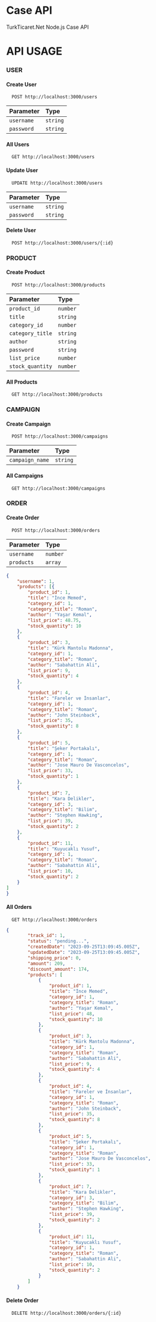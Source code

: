 
# Case API

TurkTicaret.Net Node.js Case API


# API USAGE

### USER

#### Create User

```http
  POST http://localhost:3000/users
```

| Parameter | Type    |
| :-------- | :------- |
| `username`      | `string` |
| `password`      | `string` |

#### All Users

```http
  GET http://localhost:3000/users

```
#### Update User

```http
  UPDATE http://localhost:3000/users
```

| Parameter | Type    |
| :-------- | :------- |
| `username`      | `string` |
| `password`      | `string` |

#### Delete User

```http
  POST http://localhost:3000/users/{:id}
```

### PRODUCT

#### Create Product

```http
  POST http://localhost:3000/products
```

| Parameter | Type    |
| :-------- | :------- |
| `product_id`      | `number` |
| `title`      | `string` |
| `category_id`      | `number` |
| `category_title`      | `string` |
| `author`      | `string` |
| `password`      | `string` |
| `list_price`      | `number` |
| `stock_quantity`      | `number` |

#### All Products

```http
  GET http://localhost:3000/products
```

### CAMPAIGN

#### Create Campaign

```http
  POST http://localhost:3000/campaigns
```

| Parameter | Type    |
| :-------- | :------- |
| `campaign_name`      | `string` |

#### All Campaigns

```http
  GET http://localhost:3000/campaigns
```

### ORDER

#### Create Order

```http
  POST http://localhost:3000/orders
```

| Parameter | Type    |
| :-------- | :------- |
| `username`      | `number` |
| `products`      | `array` |

```json
{
    "username": 1,
    "products": [{
        "product_id": 1,
        "title": "İnce Memed",
        "category_id": 1,
        "category_title": "Roman",
        "author": "Yaşar Kemal",
        "list_price": 48.75,
        "stock_quantity": 10
	},
    {
        "product_id": 3,
        "title": "Kürk Mantolu Madonna",
        "category_id": 1,
        "category_title": "Roman",
        "author": "Sabahattin Ali",
        "list_price": 9,
        "stock_quantity": 4
    },
    {
        "product_id": 4,
        "title": "Fareler ve İnsanlar",
        "category_id": 1,
        "category_title": "Roman",
        "author": "John Steinback",
        "list_price": 35,
        "stock_quantity": 8
    },
    {
        "product_id": 5,
        "title": "Şeker Portakalı",
        "category_id": 1,
        "category_title": "Roman",
        "author": "Jose Mauro De Vasconcelos",
        "list_price": 33,
        "stock_quantity": 1
    },
    {
        "product_id": 7,
        "title": "Kara Delikler",
        "category_id": 3,
        "category_title": "Bilim",
        "author": "Stephen Hawking",
        "list_price": 39,
        "stock_quantity": 2
    },
    {
        "product_id": 11,
        "title": "Kuyucaklı Yusuf",
        "category_id": 1,
        "category_title": "Roman",
        "author": "Sabahattin Ali",
        "list_price": 10,
        "stock_quantity": 2
    }
]
}
```

#### All Orders

```http
  GET http://localhost:3000/orders
```

```json
{
        "track_id": 1,
        "status": "pending...",
        "createdDate": "2023-09-25T13:09:45.005Z",
        "updatedDate": "2023-09-25T13:09:45.005Z",
        "shipping_price": 0,
        "amount": 209,
        "discount_amount": 174,
        "products": [
            {
                "product_id": 1,
                "title": "İnce Memed",
                "category_id": 1,
                "category_title": "Roman",
                "author": "Yaşar Kemal",
                "list_price": 48,
                "stock_quantity": 10
            },
            {
                "product_id": 3,
                "title": "Kürk Mantolu Madonna",
                "category_id": 1,
                "category_title": "Roman",
                "author": "Sabahattin Ali",
                "list_price": 9,
                "stock_quantity": 4
            },
            {
                "product_id": 4,
                "title": "Fareler ve İnsanlar",
                "category_id": 1,
                "category_title": "Roman",
                "author": "John Steinback",
                "list_price": 35,
                "stock_quantity": 8
            },
            {
                "product_id": 5,
                "title": "Şeker Portakalı",
                "category_id": 1,
                "category_title": "Roman",
                "author": "Jose Mauro De Vasconcelos",
                "list_price": 33,
                "stock_quantity": 1
            },
            {
                "product_id": 7,
                "title": "Kara Delikler",
                "category_id": 3,
                "category_title": "Bilim",
                "author": "Stephen Hawking",
                "list_price": 39,
                "stock_quantity": 2
            },
            {
                "product_id": 11,
                "title": "Kuyucaklı Yusuf",
                "category_id": 1,
                "category_title": "Roman",
                "author": "Sabahattin Ali",
                "list_price": 10,
                "stock_quantity": 2
            }
        ]
    }
```


#### Delete Order

```http
  DELETE http://localhost:3000/orders/{:id}
```

